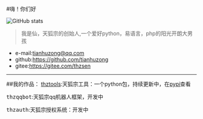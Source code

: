 #嗨！你们好

![GitHub stats](https://github-readme-stats.vercel.app/api?username=tianhuzong&show_icons=true&theme=aura)
>我是仙，天狐宗的创始人,一个爱好python，易语言，php的阳光开朗大男孩
 - e-mail:tianhuzong@qq.com
 - github:https://github.com/tianhuzong
 -  gitee:https://gitee.com/thzsen
- - -
##我的作品：
[thztools](https://github.com/tianhuzong/thztools):天狐宗工具：一个python包，持续更新中，在[pypi](https://pypi.org/project/thztools/)查看

<kbd>thzqqbot</kbd>:天狐宗qq机器人框架，开发中

<kbd>thzauth</kbd>:天狐宗授权系统：开发中
